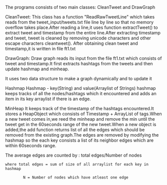 The programs consists of two main classes: CleanTweet and DrawGraph

CleanTweet:
This class has a function "ReadRawTweetLine" which takes reads from the tweet_input/tweets.txt file line by line so that no memory overflow takes place.After reading a line,it uses function extractTweet() to extract tweet and timestamp from the entire line.After extracting timestamp and tweet, tweet is cleaned by removing unicode characters and other escape characters  cleantweet().
After obtaining clean tweet and timestamp,it is written in file ft1.txt


DrawGraph:
Draw graph reads its input from the file ft1.txt which consists of tweet and timestamp.It first extracts hashtags from the tweets and then update hashmap and minheap.

It uses two data structure to make a graph dynamically and to update it

Hashmap
Hashmap - key(String) and value(Arraylist of Strings)
hashmap keeps tracks of all the nodes/hashtags which it encountered and adds an item in its key arraylist if there is an edge.

MinHeap
It keeps track of the timestamp of the hashtags encountered.It stores a HeapObject which consists of Timestamp + ArrayList of tags.When a new tweet comes in,we reed the minheap and remove the min until the tweet get in the 60seconds range of the new tweet.When a new object is added,the add function returns list of all the edges which should be removed from the existing graph.The edges are removed by modifying the hashmap so the each key consists a list of its neighbor edges which are within 60seconds range.

The average edges are counted by :
	total edges/Number of nodes
	
	where total edges = sum of size of all arraylist for each key in hashmap
	
			N = Number of nodes which have atleast one edge 
